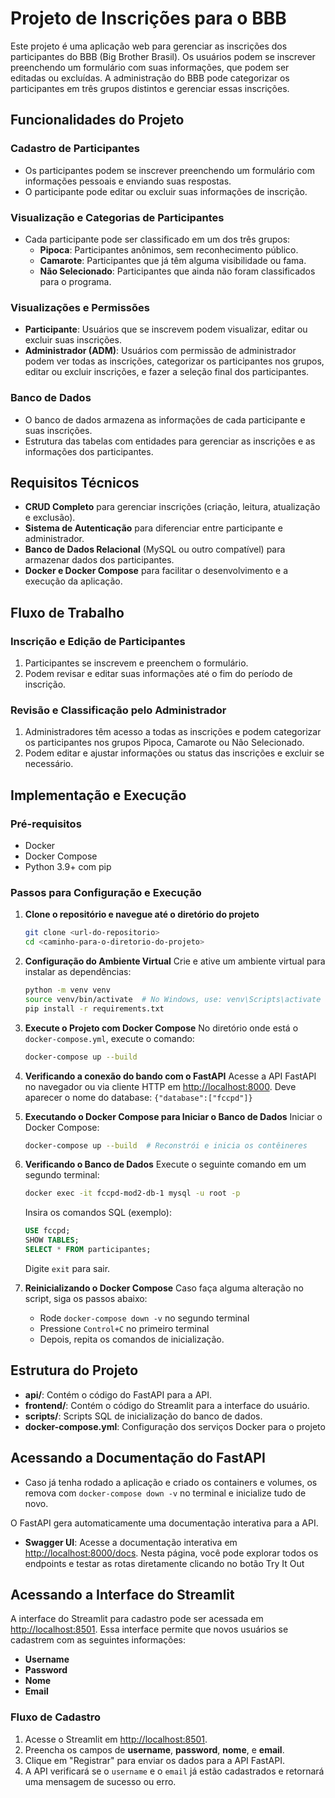 # Projeto de Inscrições para o BBB

Este projeto é uma aplicação web para gerenciar as inscrições dos participantes do BBB (Big Brother Brasil). Os usuários podem se inscrever preenchendo um formulário com suas informações, que podem ser editadas ou excluídas. A administração do BBB pode categorizar os participantes em três grupos distintos e gerenciar essas inscrições.

## Funcionalidades do Projeto

### Cadastro de Participantes
- Os participantes podem se inscrever preenchendo um formulário com informações pessoais e enviando suas respostas.
- O participante pode editar ou excluir suas informações de inscrição.

### Visualização e Categorias de Participantes
- Cada participante pode ser classificado em um dos três grupos:
  - **Pipoca**: Participantes anônimos, sem reconhecimento público.
  - **Camarote**: Participantes que já têm alguma visibilidade ou fama.
  - **Não Selecionado**: Participantes que ainda não foram classificados para o programa.

### Visualizações e Permissões
- **Participante**: Usuários que se inscrevem podem visualizar, editar ou excluir suas inscrições.
- **Administrador (ADM)**: Usuários com permissão de administrador podem ver todas as inscrições, categorizar os participantes nos grupos, editar ou excluir inscrições, e fazer a seleção final dos participantes.

### Banco de Dados
- O banco de dados armazena as informações de cada participante e suas inscrições.
- Estrutura das tabelas com entidades para gerenciar as inscrições e as informações dos participantes.

## Requisitos Técnicos
- **CRUD Completo** para gerenciar inscrições (criação, leitura, atualização e exclusão).
- **Sistema de Autenticação** para diferenciar entre participante e administrador.
- **Banco de Dados Relacional** (MySQL ou outro compatível) para armazenar dados dos participantes.
- **Docker e Docker Compose** para facilitar o desenvolvimento e a execução da aplicação.

## Fluxo de Trabalho

### Inscrição e Edição de Participantes
1. Participantes se inscrevem e preenchem o formulário.
2. Podem revisar e editar suas informações até o fim do período de inscrição.

### Revisão e Classificação pelo Administrador
1. Administradores têm acesso a todas as inscrições e podem categorizar os participantes nos grupos Pipoca, Camarote ou Não Selecionado.
2. Podem editar e ajustar informações ou status das inscrições e excluir se necessário.

## Implementação e Execução

### Pré-requisitos
- Docker
- Docker Compose
- Python 3.9+ com pip

### Passos para Configuração e Execução

1. **Clone o repositório e navegue até o diretório do projeto**
   ```bash
   git clone <url-do-repositorio>
   cd <caminho-para-o-diretorio-do-projeto>
   ```

2. **Configuração do Ambiente Virtual**
   Crie e ative um ambiente virtual para instalar as dependências:
   ```bash
   python -m venv venv
   source venv/bin/activate  # No Windows, use: venv\Scripts\activate
   pip install -r requirements.txt
   ```

3. **Execute o Projeto com Docker Compose**
   No diretório onde está o `docker-compose.yml`, execute o comando:
   ```bash
   docker-compose up --build
   ```

4. **Verificando a conexão do bando com o FastAPI**
   Acesse a API FastAPI no navegador ou via cliente HTTP em [http://localhost:8000](http://localhost:8000).
   Deve aparecer o nome do database: `{"database":["fccpd"]}`

6. **Executando o Docker Compose para Iniciar o Banco de Dados**
   Iniciar o Docker Compose:
   ```bash
   docker-compose up --build  # Reconstrói e inicia os contêineres
   ```

7. **Verificando o Banco de Dados**
   Execute o seguinte comando em um segundo terminal:
   ```bash
   docker exec -it fccpd-mod2-db-1 mysql -u root -p
   ```
   Insira os comandos SQL (exemplo):
   ```sql
   USE fccpd;
   SHOW TABLES;
   SELECT * FROM participantes;
   ```
   Digite `exit` para sair.

8. **Reinicializando o Docker Compose**
   Caso faça alguma alteração no script, siga os passos abaixo:
   - Rode `docker-compose down -v` no segundo terminal
   - Pressione `Control+C` no primeiro terminal
   - Depois, repita os comandos de inicialização.
  
## Estrutura do Projeto
  
  - **api/**: Contém o código do FastAPI para a API.
  - **frontend/**: Contém o código do Streamlit para a interface do usuário.
  - **scripts/**: Scripts SQL de inicialização do banco de dados.
  - **docker-compose.yml**: Configuração dos serviços Docker para o projeto

## Acessando a Documentação do FastAPI
  - Caso já tenha rodado a aplicação e criado os containers e volumes, os remova com `docker-compose down -v` no terminal e inicialize tudo de novo.

O FastAPI gera automaticamente uma documentação interativa para a API.

- **Swagger UI**: Acesse a documentação interativa em [http://localhost:8000/docs](http://localhost:8000/docs). Nesta página, você pode explorar todos os endpoints e testar as rotas diretamente clicando no botão Try It Out
  
## Acessando a Interface do Streamlit

A interface do Streamlit para cadastro pode ser acessada em [http://localhost:8501](http://localhost:8501). Essa interface permite que novos usuários se cadastrem com as seguintes informações:

- **Username**
- **Password**
- **Nome**
- **Email**

### Fluxo de Cadastro

1. Acesse o Streamlit em [http://localhost:8501](http://localhost:8501).
2. Preencha os campos de **username**, **password**, **nome**, e **email**.
3. Clique em "Registrar" para enviar os dados para a API FastAPI.
4. A API verificará se o `username` e o `email` já estão cadastrados e retornará uma mensagem de sucesso ou erro.

